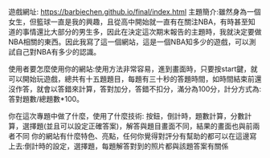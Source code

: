 遊戲網址: https://barbiechen.github.io/final/index.html 
主題簡介:雖然身為一個女生，但籃球一直是我的興趣，且從高中開始就一直有在關注NBA，有時甚至知道的事情還比大部分的男生多，因此在決定這次期末報告的主題時，我就決定要做NBA相關的東西。因此我寫了這一個網站，這是一個NBA知多少的遊戲，可以測試自己對NBA有多少的認識。

使用者要怎麼使用你的網站:使用方法非常容易，進到畫面時，只要按start鍵，就可以開始玩遊戲，總共有十五題題目，每題有三十秒的答題時間，如時間結束前還沒作答，就會以答錯來計算，答對加分，答錯不扣分，滿分為100分，計分方式為:答對題數/總題數*100。

你在這次專題中做了什麼，使用了什麼技術: 按鈕，倒計時，題數計算，分數計算，選擇題(並且可以設定正確答案)，解答與題目畫面不同，結果的畫面也與前兩者不同
你的網站有什麼特色、亮點，任何你覺得對評分有幫助的都可以在這邊寫上去:倒計時的設定，選擇題，每題解答對到的照片都與該題答案有關係
